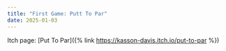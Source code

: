 ```yaml
---
title: "First Game: Putt To Par" 
date: 2025-01-03
---
```

Itch page: [Put To Par]({% link https://kasson-davis.itch.io/put-to-par %})
